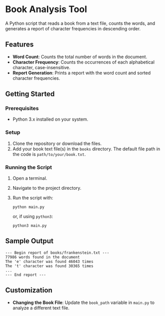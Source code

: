 # Book Analysis Tool

A Python script that reads a book from a text file, counts the words, and generates a report of character frequencies in descending order.

## Features

-   **Word Count**: Counts the total number of words in the document.
-   **Character Frequency**: Counts the occurrences of each alphabetical character, case-insensitive.
-   **Report Generation**: Prints a report with the word count and sorted character frequencies.

## Getting Started

### Prerequisites

-   Python 3.x installed on your system.

### Setup

1.  Clone the repository or download the files.
2.  Add your book text file(s) in the `books` directory. The default file path in the code is `path/to/your/book.txt`.

### Running the Script

1.  Open a terminal.
2.  Navigate to the project directory.
3.  Run the script with:

    ```
    python main.py
    ```

    or, if using `python3`:
    ```
    python3 main.py
    ```

## Sample Output

```
--- Begin report of books/frankenstein.txt --- 
77986 words found in the document  
The 'e' character was found 46043 times 
The 't' character was found 30365 times 
... 
--- End report ---
```

## Customization

-   **Changing the Book File**: Update the `book_path` variable in `main.py` to analyze a different text file.

